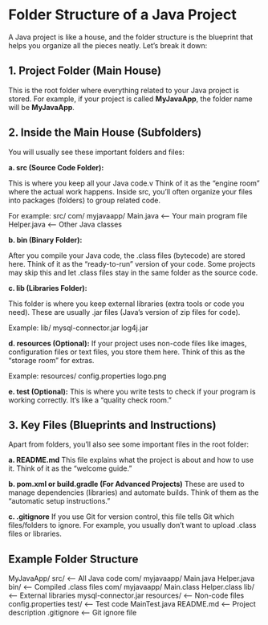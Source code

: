 # Folder Structure of a Java Project 
A Java project is like a house, and the folder structure is the blueprint that helps you organize all the pieces neatly. Let’s break it down:

## 1. Project Folder (Main House)
This is the root folder where everything related to your Java project is stored. For example, if your project is called **MyJavaApp**, the folder name will be **MyJavaApp**.

## 2. Inside the Main House (Subfolders)
You will usually see these important folders and files:

**a. src (Source Code Folder):**

This is where you keep all your Java code.v Think of it as the “engine room” where the actual work happens. Inside src, you’ll often organize your files into packages (folders) to group related code.

For example:
src/
  com/
    myjavaapp/
      Main.java  <-- Your main program file
      Helper.java <-- Other Java classes

**b. bin (Binary Folder):**

After you compile your Java code, the .class files (bytecode) are stored here. Think of it as the “ready-to-run” version of your code. Some projects may skip this and let .class files stay in the same folder as the source code.

**c. lib (Libraries Folder):**

This folder is where you keep external libraries (extra tools or code you need). These are usually .jar files (Java’s version of zip files for code).

Example:
lib/
  mysql-connector.jar
  log4j.jar

**d. resources (Optional):**
If your project uses non-code files like images, configuration files or text files, you store them here. Think of this as the “storage room” for extras.

Example:
resources/
  config.properties
  logo.png

**e. test (Optional):**
This is where you write tests to check if your program is working correctly. It’s like a “quality check room.”

## 3. Key Files (Blueprints and Instructions)
Apart from folders, you’ll also see some important files in the root folder:

**a. README.md**
This file explains what the project is about and how to use it. Think of it as the “welcome guide.”

**b. pom.xml or build.gradle (For Advanced Projects)**
These are used to manage dependencies (libraries) and automate builds. Think of them as the “automatic setup instructions.”

**c. .gitignore**
If you use Git for version control, this file tells Git which files/folders to ignore.
For example, you usually don’t want to upload .class files or libraries.


## Example Folder Structure

MyJavaApp/
  src/               <-- All Java code
    com/
      myjavaapp/
        Main.java
        Helper.java
  bin/               <-- Compiled .class files
    com/
      myjavaapp/
        Main.class
        Helper.class
  lib/               <-- External libraries
    mysql-connector.jar
  resources/         <-- Non-code files
    config.properties
  test/              <-- Test code
    MainTest.java
  README.md          <-- Project description
  .gitignore         <-- Git ignore file
